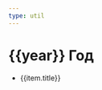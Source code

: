 ```yaml
---
type: util
---
```


<script setup>
import { data } from '../loadPosts.data.js'
import { useData } from 'vitepress'

const { params } = useData()
const year = params.value.year
const filtered = data.posts.filter((item) => {
  return Number(year) === new Date(item.date).getFullYear()
})
const sorted = filtered.sort((a, b) => {
  return new Date(b.date) - new Date(a.date)
})
</script>

# {{year}} Год

<ul>
<li v-for="item of sorted"><a :href="`${item.url}`">{{item.title}}</a></li>
</ul>

